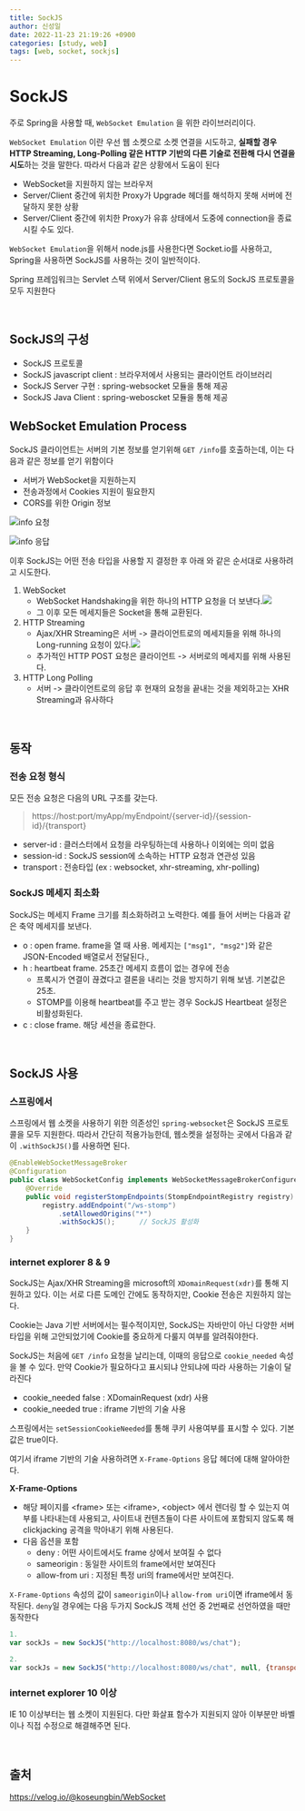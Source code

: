 ```yaml
---
title: SockJS
author: 신성일
date: 2022-11-23 21:19:26 +0900
categories: [study, web]
tags: [web, socket, sockjs]
---
```


# SockJS

주로 Spring을 사용할 때, `WebSocket Emulation` 을 위한 라이브러리이다. 

`WebSocket Emulation` 이란 우선 웹 소켓으로 소켓 연결을 시도하고, **실패할 경우 HTTP Streaming, Long-Polling 같은 HTTP 기반의 다른 기술로 전환해 다시 연결을 시도**하는 것을 말한다. 따라서 다음과 같은 상황에서 도움이 된다

- WebSocket을 지원하지 않는 브라우저
- Server/Client 중간에 위치한 Proxy가 Upgrade 헤더를 해석하지 못해 서버에 전달하지 못한 상황
- Server/Client 중간에 위치한 Proxy가 유휴 상태에서 도중에 connection을 종료시킬 수도 있다.

`WebSocket Emulation`을 위해서 node.js를 사용한다면 Socket.io를 사용하고, Spring을 사용하면 SockJS를 사용하는 것이 일반적이다.

Spring 프레임워크는 Servlet 스택 위에서 Server/Client 용도의 SockJS 프로토콜을 모두 지원한다

<br/>

## SockJS의 구성

- SockJS 프로토콜
- SockJS javascript client : 브라우저에서 사용되는 클라이언트 라이브러리
- SockJS Server 구현 : spring-websocket 모듈을 통해 제공
- SockJS Java Client : spring-weboscket 모듈을 통해 제공 

## WebSocket Emulation Process

SockJS 클라이언트는 서버의 기본 정보를 얻기위해 `GET /info`를 호출하는데, 이는 다음과 같은 정보를 얻기 위함이다

- 서버가 WebSocket을 지원하는지
- 전송과정에서 Cookies 지원이 필요한지
- CORS를 위한 Origin 정보

![info 요청](https://img1.daumcdn.net/thumb/R1280x0/?scode=mtistory2&fname=https%3A%2F%2Fblog.kakaocdn.net%2Fdn%2FbZp2Bu%2Fbtq1OM0cPc2%2F4wVEG1T6fnwKbVwuxQgREK%2Fimg.png)

![info 응답](https://img1.daumcdn.net/thumb/R1280x0/?scode=mtistory2&fname=https%3A%2F%2Fblog.kakaocdn.net%2Fdn%2FcaZXp4%2Fbtq1I8jRmCu%2FNhj5KfKGFVZThMyk0qvWdK%2Fimg.png)

이후 SockJS는 어떤 전송 타입을 사용할 지 결정한 후 아래 와 같은 순서대로 사용하려고 시도한다.

1. WebSocket
   - WebSocket Handshaking을 위한 하나의 HTTP 요청을 더 보낸다.![](https://img1.daumcdn.net/thumb/R1280x0/?scode=mtistory2&fname=https%3A%2F%2Fblog.kakaocdn.net%2Fdn%2FdBACTK%2Fbtq1ISnXXlJ%2FIvxcusE04cWtG3cF6SNFq0%2Fimg.png)
   - 그 이후 모든 메세지들은 Socket을 통해 교환된다.
2. HTTP Streaming
   - Ajax/XHR Streaming은 서버 -> 클라이언트로의 메세지들을 위해 하나의 Long-running 요청이 있다.![](https://img1.daumcdn.net/thumb/R1280x0/?scode=mtistory2&fname=https%3A%2F%2Fblog.kakaocdn.net%2Fdn%2Fb5G3Oq%2Fbtq1KCjXvj6%2FNCoiNv7i3tKL5kt0LFcfOK%2Fimg.png)
   - 추가적인 HTTP POST 요청은 클라이언트 -> 서버로의 메세지를 위해 사용된다.
3. HTTP Long Polling
   - 서버 -> 클라이언트로의 응답 후 현재의 요청을 끝내는 것을 제외하고는 XHR Streaming과 유사하다

<br/>

## 동작

### 전송 요청 형식

모든 전송 요청은 다음의 URL 구조를 갖는다.

> https://host:port/myApp/myEndpoint/{server-id}/{session-id}/{transport}

- server-id : 클러스터에서 요청을 라우팅하는데 사용하나 이외에는 의미 없음
- session-id : SockJS session에 소속하는 HTTP 요청과 연관성 있음
- transport : 전송타입 (ex : websocket, xhr-streaming, xhr-polling)

### SockJS 메세지 최소화

SockJS는 메세지 Frame 크기를 최소화하려고 노력한다. 예를 들어 서버는 다음과 같은 축약 메세지를 보낸다.

- o : open frame. frame을 열 때 사용. 메세지는 `["msg1", "msg2"]`와 같은 JSON-Encoded 배열로서 전달된다., 
- h : heartbeat frame. 25초간 메세지 흐름이 없는 경우에 전송
  - 프록시가 연결이 끊겼다고 결론을 내리는 것을 방지하기 위해 보냄. 기본값은 25초.
  - STOMP를 이용해 heartbeat를 주고 받는 경우 SockJS Heartbeat 설정은 비활성화된다.
- c : close frame. 해당 세션을 종료한다. 

<br/>

## SockJS 사용

### 스프링에서

스프링에서 웹 소켓을 사용하기 위한 의존성인 `spring-websocket`은 SockJS 프로토콜을 모두 지원한다. 따라서 간단히 적용가능한데, 웹소켓을 설정하는 곳에서 다음과 같이 `.withSockJS()`를 사용하면 된다.

```java
@EnableWebSocketMessageBroker
@Configuration
public class WebSocketConfig implements WebSocketMessageBrokerConfigurer {
	@Override
	public void registerStompEndpoints(StompEndpointRegistry registry) {
		registry.addEndpoint("/ws-stomp")
			.setAllowedOrigins("*")
			.withSockJS();		// SockJS 활성화
	}
}
```

### internet explorer 8 & 9

SockJS는 Ajax/XHR Streaming을 microsoft의 `XDomainRequest(xdr)`를 통해 지원하고 있다. 이는 서로 다른 도메인 간에도 동작하지만, Cookie 전송은 지원하지 않는다. 

Cookie는 Java 기반 서버에서는 필수적이지만, SockJS는 자바만이 아닌 다양한 서버 타입을 위해 고안되었기에 Cookie를 중요하게 다룰지 여부를 알려줘야한다.

SockJS는 처음에 `GET /info` 요청을 날리는데, 이때의 응답으로 `cookie_needed` 속성을 볼 수 있다. 만약 Cookie가 필요하다고 표시되냐 안되냐에 따라 사용하는 기술이 달라진다

- cookie_needed false : XDomainRequest (xdr) 사용
- cookie_needed true : iframe 기반의 기술 사용

스프링에서는 `setSessionCookieNeeded`를 통해 쿠키 사용여부를 표시할 수 있다. 기본값은 true이다.

여기서 iframe 기반의 기술 사용하려면 `X-Frame-Options` 응답 헤더에 대해 알아야한다.

**X-Frame-Options**

- 해당 페이지를 \<frame\> 또는 \<iframe\>, \<object\> 에서 렌더링 할 수 있는지 여부를 나타내는데 사용되고, 사이트내 컨텐츠들이 다른 사이트에 포함되지 않도록 해 clickjacking 공격을 막아내기 위해 사용된다.
- 다음 옵션을 포함
  - deny : 어떤 사이트에서도 frame 상에서 보여질 수 없다
  - sameorigin : 동일한 사이트의 frame에서만 보여진다
  - allow-from uri : 지정된 특정 uri의 frame에서만 보여진다.

 `X-Frame-Options` 속성의 값이 `sameorigin`이나 `allow-from uri`이면 iframe에서 동작된다. `deny`일 경우에는 다음 두가지 SockJS 객체 선언 중 2번째로 선언하였을 때만 동작한다

```javascript
1.
var sockJs = new SockJS("http://localhost:8080/ws/chat");

2.
var sockJs = new SockJS("http://localhost:8080/ws/chat", null, {transports: ["websocket", "xhr-streaming", "xhr-polling"]});
```

### internet explorer 10 이상

IE 10 이상부터는 웹 소켓이 지원된다. 다만 화살표 함수가 지원되지 않아 이부분만 바벨이나 직접 수정으로 해결해주면 된다.

<br/>

## 출처

https://velog.io/@koseungbin/WebSocket